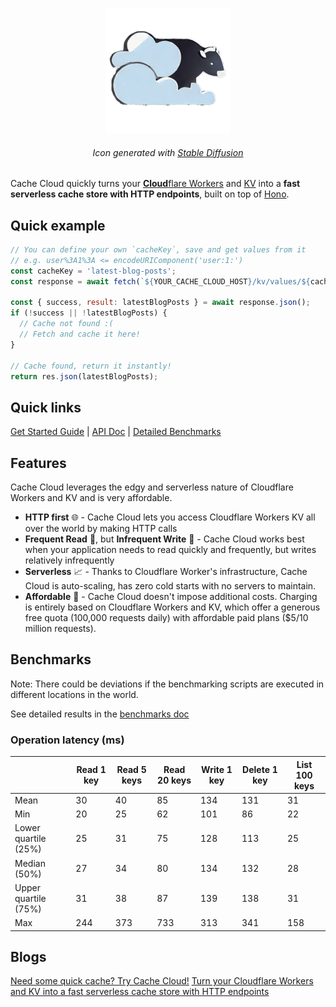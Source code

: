 <p align="center">
  <img src="https://github.com/patrick-kw-chiu/cache-cloud/blob/main/assets/cash-cow-200px.png?raw=true" alt="Cache Cloud | Generated with Stable Diffusion">
  <h6 align="center">
    Icon generated with <a href="https://stablediffusionweb.com/">Stable Diffusion</a>
  </h6>
</p>

Cache Cloud quickly turns your [**Cloud**flare Workers](https://workers.cloudflare.com/) and [KV](https://medium.com/r?url=https%3A%2F%2Fwww.cloudflare.com%2Fproducts%2Fworkers-kv%2F) into a **fast serverless cache store with HTTP endpoints**, built on top of [Hono](https://github.com/honojs/hono).

## Quick example

```javascript
// You can define your own `cacheKey`, save and get values from it
// e.g. user%3A1%3A <= encodeURIComponent('user:1:')
const cacheKey = 'latest-blog-posts';
const response = await fetch(`${YOUR_CACHE_CLOUD_HOST}/kv/values/${cacheKey}`);

const { success, result: latestBlogPosts } = await response.json();
if (!success || !latestBlogPosts) {
  // Cache not found :(
  // Fetch and cache it here!
}

// Cache found, return it instantly!
return res.json(latestBlogPosts);
```

## Quick links

[Get Started Guide](https://github.com/patrick-kw-chiu/cache-cloud/blob/main/doc/GET-STARTED.md) | [API Doc](https://github.com/patrick-kw-chiu/cache-cloud/blob/main/doc/API-DOC.md) | [Detailed Benchmarks](https://github.com/patrick-kw-chiu/cache-cloud/blob/main/doc/benchmarks/BENCHMARKS.md)

## Features

Cache Cloud leverages the edgy and serverless nature of Cloudflare Workers and KV and is very affordable.

- **HTTP first** 🌐 - Cache Cloud lets you access Cloudflare Workers KV all over the world by making HTTP calls
- **Frequent Read** 📖, but **Infrequent Write** 📝 - Cache Cloud works best when your application needs to read quickly and frequently, but writes relatively infrequently
- **Serverless** 📈 - Thanks to Cloudflare Worker's infrastructure, Cache Cloud is auto-scaling, has zero cold starts with no servers to maintain.
- **Affordable** 🤑 - Cache Cloud doesn't impose additional costs. Charging is entirely based on Cloudflare Workers and KV, which offer a generous free quota (100,000 requests daily) with affordable paid plans ($5/10 million requests).

## Benchmarks

Note: There could be deviations if the benchmarking scripts are executed in different locations in the world.

See detailed results in the [benchmarks doc](https://github.com/patrick-kw-chiu/cache-cloud/blob/main/doc/benchmarks/BENCHMARKS.md)

### Operation latency (ms)

|                      | Read 1 key | Read 5 keys | Read 20 keys | Write 1 key | Delete 1 key | List 100 keys |
| -------------------- | ---------- | ----------- | ------------ | ----------- | ------------ | ------------- |
| Mean                 | 30         | 40          | 85           | 134         | 131          | 31            |
| Min                  | 20         | 25          | 62           | 101         | 86           | 22            |
| Lower quartile (25%) | 25         | 31          | 75           | 128         | 113          | 25            |
| Median (50%)         | 27         | 34          | 80           | 134         | 132          | 28            |
| Upper quartile (75%) | 31         | 38          | 87           | 139         | 138          | 31            |
| Max                  | 244        | 373         | 733          | 313         | 341          | 158           |

## Blogs

[Need some quick cache? Try Cache Cloud!](https://medium.com/@patrick-kw-chiu/need-some-quick-cache-try-cache-cloud-35269aa703eb)
[Turn your Cloudflare Workers and KV into a fast serverless cache store with HTTP endpoints](https://dev.to/patrickkwchiu/turn-your-cloudflare-workers-and-kv-into-a-fast-serverless-cache-store-with-http-endpoints-102g)

